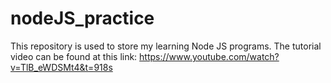 # nodeJS_practice
This repository is used to store my learning Node JS programs.
The tutorial video can be found at this link: https://www.youtube.com/watch?v=TlB_eWDSMt4&t=918s
